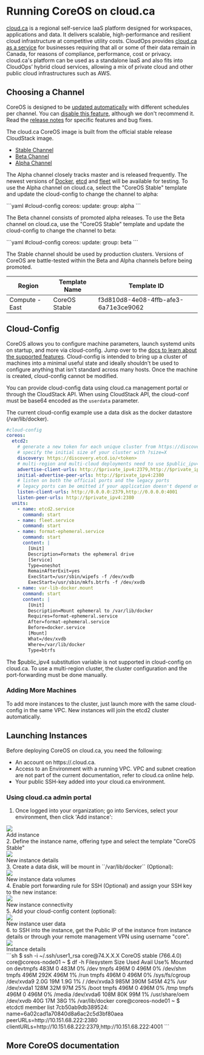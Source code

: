 # Running CoreOS on cloud.ca

[cloud.ca](http://www.cloud.ca) is a regional self-service IaaS platform
designed for workspaces, applications and data. It delivers scalable,
high-performance and resilient cloud infrastructure at competitive utility
costs. CloudOps provides [cloud.ca as a service](http://www.cloudops.com/services/managed-services/managed-cloud/)
for businesses requiring that all or some of their data remain in Canada, for
reasons of compliance, performance, cost or privacy. cloud.ca's platform can be
used as a standalone IaaS and also fits into CloudOps’ hybrid cloud services,
allowing a mix of private cloud and other public cloud infrastructures such as
AWS.


## Choosing a Channel

CoreOS is designed to be [updated automatically][update-docs] with different
schedules per channel. You can [disable this feature][reboot-docs], although we
don't recommend it. Read the [release notes][release-notes] for specific
features and bug fixes.

The cloud.ca CoreOS image is built from the official stable release CloudStack
image.

<div id="cca-images">
  <ul class="nav nav-tabs">
    <li class="active"><a href="#stable" data-toggle="tab">Stable Channel</a></li>
    <li><a href="#beta" data-toggle="tab">Beta Channel</a></li>
    <li><a href="#alpha" data-toggle="tab">Alpha Channel</a></li>
  </ul>
  <div class="tab-content coreos-docs-image-table">
    <div class="tab-pane" id="alpha">
      <div class="channel-info">
        <p>The Alpha channel closely tracks master and is released frequently. The newest versions of <a href="{{site.baseurl}}/using-coreos/docker">Docker</a>, <a href="{{site.baseurl}}/using-coreos/etcd">etcd</a> and <a href="{{site.baseurl}}/using-coreos/clustering">fleet</a> will be available for testing.
        To use the Alpha channel on cloud.ca, select the "CoreOS Stable" template and update the cloud-config to change the channel to alpha:
        </p>
      </div>
```yaml
#cloud-config
coreos:
  update:
    group: alpha
```
    </div>
    <div class="tab-pane" id="beta">
      <div class="channel-info">
        <p>The Beta channel consists of promoted alpha releases.
        To use the Beta channel on cloud.ca, use the "CoreOS Stable" template and update the cloud-config to change the channel to beta:
        </p>
      </div>
```yaml
#cloud-config
coreos:
  update:
    group: beta
```
    </div>
    <div class="tab-pane active" id="stable">
      <div class="channel-info">
        <p>The Stable channel should be used by production clusters. Versions of CoreOS are battle-tested within the Beta and Alpha channels before being promoted.
        </p>
      </div>
      <table>
        <thead>
          <tr>
            <th>Region</th>
            <th>Template Name</th>
            <th>Template ID</th>
          </tr>
        </thead>
        <tbody>
          <tr>
            <td>Compute - East</td>
            <td>CoreOS Stable</td>
            <td>f3d810d8-4e08-4ffb-afe3-6a71e3ce9062</td>
          </tr>
        </tbody>
      </table>
    </div>
  </div>
</div>



## Cloud-Config

CoreOS allows you to configure machine parameters, launch systemd units on
startup, and more via cloud-config. Jump over to the [docs to learn about the
supported features][cloud-config-docs]. Cloud-config is intended to bring up a
cluster of machines into a minimal useful state and ideally shouldn't be used
to configure anything that isn't standard across many hosts. Once the machine is
created, cloud-config cannot be modified.

You can provide cloud-config data using cloud.ca management portal or through the
CloudStack API. When using CloudStack API, the cloud-conf must be base64 encoded
as the ``userdata`` parameter.

The current cloud-config example use a data disk as the docker datastore
(/var/lib/docker).


```yaml
#cloud-config
coreos:
  etcd2:
    # generate a new token for each unique cluster from https://discovery.etcd.io/new?size=3
    # specify the initial size of your cluster with ?size=X
    discovery: https://discovery.etcd.io/<token>
    # multi-region and multi-cloud deployments need to use $public_ipv4
    advertise-client-urls: http://$private_ipv4:2379,http://$private_ipv4:4001
    initial-advertise-peer-urls: http://$private_ipv4:2380
    # listen on both the official ports and the legacy ports
    # legacy ports can be omitted if your application doesn't depend on them
    listen-client-urls: http://0.0.0.0:2379,http://0.0.0.0:4001
    listen-peer-urls: http://$private_ipv4:2380
  units:
    - name: etcd2.service
      command: start
    - name: fleet.service
      command: start
    - name: format-ephemeral.service
      command: start
      content: |
        [Unit]
        Description=Formats the ephemeral drive
        [Service]
        Type=oneshot
        RemainAfterExit=yes
        ExecStart=/usr/sbin/wipefs -f /dev/xvdb
        ExecStart=/usr/sbin/mkfs.btrfs -f /dev/xvdb
    - name: var-lib-docker.mount
      command: start
      content: |
        [Unit]
        Description=Mount ephemeral to /var/lib/docker
        Requires=format-ephemeral.service
        After=format-ephemeral.service
        Before=docker.service
        [Mount]
        What=/dev/xvdb
        Where=/var/lib/docker
        Type=btrfs
```

The $public_ipv4 substitution variable is not supported in cloud-config on
cloud.ca. To use a multi-region cluster, the cluster configuration and the port-forwarding must be done manually.


### Adding More Machines

To add more instances to the cluster, just launch more with the same
cloud-config in the same VPC. New instances will join the etcd2 cluster
automatically.


## Launching Instances

Before deploying CoreOS on cloud.ca, you need the following: 

* An account on https://<organization>.cloud.ca.
* Access to an Environment with a running VPC. VPC and subnet creation are not
  part of the current documentation, refer to cloud.ca online help. 
* Your public SSH-key added into your cloud.ca environment.


### Using cloud.ca admin portal

1. Once logged into your organization; go into Services, select your environment,
   then click 'Add instance':
<div class="row">
  <div class="col-lg-8 col-md-10 col-sm-8 col-xs-12">
    <img src="img/cloudca-addinstance.png" class="screenshot" />
    <div class="caption">Add instance</div>
  </div>
</div>
2. Define the instance name, offering type and select the template "CoreOS Stable"
<div class="row">
  <div class="col-lg-8 col-md-10 col-sm-8 col-xs-12">
    <img src="img/cloudca-addinstance_step1.png" class="screenshot" />
    <div class="caption">New instance details</div>
  </div>
</div>
3. Create a data disk, will be mount in ``/var/lib/docker`` (Optional):
<div class="row">
  <div class="col-lg-8 col-md-10 col-sm-8 col-xs-12">
    <img src="img/cloudca-addinstance_step2.png" class="screenshot" />
    <div class="caption">New instance data volumes</div>
  </div>
</div>
4. Enable port forwarding rule for SSH (Optional) and assign your SSH key to the new instance:
<div class="row">
  <div class="col-lg-8 col-md-10 col-sm-8 col-xs-12">
    <img src="img/cloudca-addinstance_step3.png" class="screenshot" />
    <div class="caption">New instance connectivity</div>
  </div>
</div>
5. Add your cloud-config content (optional):
<div class="row">
  <div class="col-lg-8 col-md-10 col-sm-8 col-xs-12">
    <img src="img/cloudca-addinstance_step4.png" class="screenshot" />
    <div class="caption">New instance user data</div>
  </div>
</div>
6. to SSH into the instance, get the Public IP of the instance from instance details or through your
   remote management VPN using username "core".
<div class="row">
  <div class="col-lg-8 col-md-10 col-sm-8 col-xs-12">
    <img src="img/cloudca-instance_detail.png" class="screenshot" />
    <div class="caption">Instance details</div>
  </div>
</div>
```sh
$ ssh -i ~/.ssh/user1_rsa core@74.X.X.X
CoreOS stable (766.4.0)
core@coreos-node01 ~ $ df -h
Filesystem      Size  Used Avail Use% Mounted on
devtmpfs        483M     0  483M   0% /dev
tmpfs           496M     0  496M   0% /dev/shm
tmpfs           496M  292K  496M   1% /run
tmpfs           496M     0  496M   0% /sys/fs/cgroup
/dev/xvda9      2.0G   19M  1.9G   1% /
/dev/xvda3      985M  390M  545M  42% /usr
/dev/xvda1      128M   32M   97M  25% /boot
tmpfs           496M     0  496M   0% /tmp
tmpfs           496M     0  496M   0% /media
/dev/xvda6      108M   80K   99M   1% /usr/share/oem
/dev/xvdb        40G   17M   38G   1% /var/lib/docker
core@coreos-node01 ~ $ etcdctl member list
7cb50ab9db389524: name=6a02cad1a70840d8a6ac2c5d3bf80aea peerURLs=http://10.151.68.222:2380 clientURLs=http://10.151.68.222:2379,http://10.151.68.222:4001
```


## More CoreOS documentation

[update-docs]: {{site.baseurl}}/using-coreos/updates
[reboot-docs]: {{site.baseurl}}/docs/cluster-management/debugging/prevent-reboot-after-update
[switching-channels]: {{site.baseurl}}/docs/cluster-management/setup/switching-channels
[release-notes]: {{site.baseurl}}/releases
[cloud-config-docs]: {{site.baseurl}}/docs/cluster-management/setup/cloudinit-cloud-config


